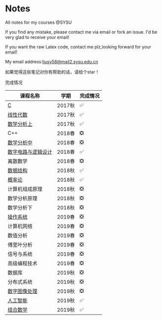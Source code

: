 # Notes
All notes for my courses @SYSU

If you find any mistake, please contact me via email or fork an issue. I'd be very glad to receive your email!

If you want the raw Latex code, contact me plz,looking forward for your email!

My email address:liusy58@mail2.sysu.edu.cn


如果觉得这些笔记对你有帮助的话，请给个star！

完成情况


|课程名称|学期|完成情况|
|-|-|-|
|[C](https://github.com/liusy58/Notes/tree/master/C)|2017秋|✅|
|[线性代数](https://github.com/liusy58/Notes/tree/master/%E7%BA%BF%E6%80%A7%E4%BB%A3%E6%95%B0)|2017秋|✅|
|[数学分析上](https://github.com/liusy58/Notes/tree/master/%E6%95%B0%E5%AD%A6%E5%88%86%E6%9E%90%E4%B8%8A)|2017秋|✅|
|C++|2018春|❎|
|[数学分析中](https://github.com/liusy58/Notes/tree/master/%E6%95%B0%E5%AD%A6%E5%88%86%E6%9E%90%E4%B8%AD)|2018春|❎|
|[数字电路与逻辑设计](https://github.com/liusy58/Notes/tree/master/%E6%95%B0%E5%AD%97%E7%94%B5%E8%B7%AF%E4%B8%8E%E9%80%BB%E8%BE%91%E8%AE%BE%E8%AE%A1)|2018春|✅|
|离散数学|2018春|❎|
|[数据结构](https://github.com/liusy58/Notes/tree/master/%E6%95%B0%E6%8D%AE%E7%BB%93%E6%9E%84)|2018秋|✅|
|[概率论](https://github.com/liusy58/Notes/tree/master/%E6%A6%82%E7%8E%87%E8%AE%BA)|2018秋|✅|
|计算机组成原理|2018秋|❎|
|数学分析原理|2018秋|❎|
|数学分析下|2018秋|❎|
|[操作系统](https://github.com/liusy58/Notes/tree/master/%E6%93%8D%E4%BD%9C%E7%B3%BB%E7%BB%9F)|2019春|❎|
|计算机网络|2019春|❎|
|数值分析|2019春|❎|
|傅里叶分析|2019春|❎|
|信号与系统|2019春|❎|
|高级编程技术|2019春|❎|
|数据库|2019秋|❎|
|分布式系统|2019秋|❎|
|[数字图像处理]()|2019秋|❎|
|[人工智能](https://github.com/liusy58/Notes/tree/master/%E4%BA%BA%E5%B7%A5%E6%99%BA%E8%83%BD)|2019秋|✅|
|[组合数学](https://github.com/liusy58/Notes/tree/master/%E7%BB%84%E5%90%88%E6%95%B0%E5%AD%A6)|2019秋|✅|


